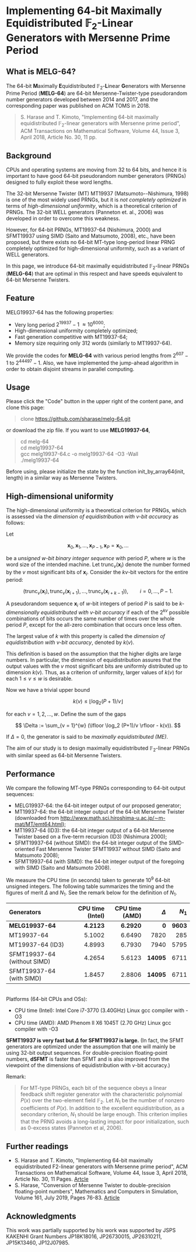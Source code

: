# Implementing 64-bit Maximally Equidistributed  $\mathbb{F}_2$-Linear Generators with Mersenne Prime Period

## What is MELG-64?

The 64-bit **M**aximally **E**quidistributed $\mathbb{F}_2$-**L**inear **G**enerators with Mersenne Prime Period (**MELG-64**) are 64-bit Mersenne-Twister-type pseudorandom number generators developed between 2014 and 2017, and the corresponding paper was published on ACM TOMS in 2018.

> S. Harase and T. Kimoto, "Implementing 64-bit maximally equidistributed $\mathbb{F}_2$-linear generators with Mersenne prime period", ACM Transactions on Mathematical Software, Volume 44, Issue 3, April 2018, Article No. 30, 11 pp.

## Background
CPUs and operating systems are moving from 32 to 64 bits, and hence it is important to have good 64-bit pseudorandom number generators (PRNGs) designed to fully exploit these word lengths. 

The 32-bit Mersenne Twister (MT) MT19937 (Matsumoto--Nishimura, 1998) is one of the most widely used PRNGs, but it is _not completely optimized_ in terms of _high-dimensional uniformity_, which is a theoretical criterion of PRNGs. The 32-bit WELL generators (Panneton et. al., 2006) was developed in order to overcome this weakness. 

However, for 64-bit PRNGs, MT19937-64 (Nishimura, 2000) and SFMT19937 using SIMD (Saito and Matsumoto, 2008), etc., have been proposed, but there exists no 64-bit MT-type long-period linear PRNG completely optimized for high-dimensional uniformity, such as a variant of WELL generators.

In this page, we introduce 64-bit maximally equidistributed $\mathbb{F}_2$-linear PRNGs (**MELG-64**) that are optimal in this respect and have speeds equivalent to 64-bit Mersenne Twisters. 

## Feature

MELG19937-64 has the following properties:
-  Very long period $2^{19937}-1$ $\approx 10^{6000}$;
- High-dimensional uniformity completely optimized;
- Fast generation competitive with MT19937-64;
- Memory size requiring only 312 words (similarly to MT19937-64).

We provide the codes for **MELG-64** with various period lengths from $2^{607}-1$ to $2^{44497}-1$. Also, we have implemented the jump-ahead algorithm in order to obtain disjoint streams in parallel computing.

## Usage

Please click the "Code" button in the upper right of the content pane, and clone this page: 

> clone https://github.com/sharase/melg-64.git

or download the zip file. If you want to use **MELG19937-64**, 
> cd melg-64 </br>
> cd melg19937-64 </br>
> gcc melg19937-64.c -o melg19937-64 -O3 -Wall </br>
> ./melg19937-64

Before using, please initialize the state by the function init_by_array64(init, length) in a similar way as Mersenne Twisters.

## High-dimensional uniformity
The high-dimensional uniformity is a theoretical criterion for PRNGs, which is assessed via the _dimension of equidistribution with $v$-bit accuracy_ as follows:

Let

$$ \mathbf{x}_0, \mathbf{x}_1, \ldots, \mathbf{x}_{P-1}, \mathbf{x}_P = \textbf{x}_0, \ldots  $$

be a _unsigned $w$-bit binary integer sequence_ with period $P$, 
where $w$ is the word size of the intended machine. Let $\textrm{trunc}_v(\mathbf{x}_i)$ 
denote the number formed by the $v$ most significant bits of $\mathbf{x}_i$. Consider the $kv$-bit vectors for the entire period:

$$ (\textrm{trunc}_v(\mathbf{x}_i), \textrm{trunc}_v(\mathbf{x}_{i+1}), \ldots, \textrm{trunc}_v(\mathbf{x}_{i+k-1})), \qquad i = 0, \ldots, P-1 .$$

A pseudorandom sequence $\mathbf{x}_i$ of $w$-bit integers of period $P$ is said to be _$k$-dimensionally equidistributed with $v$-bit accuracy_ if each of the $2^{kv}$ possible combinations of bits occurs the same number of times over the whole period $P$, except for the all-zero combination that occurs once less often. 

The largest value of $k$ with this property is called the _dimension of equidistribution 
with $v$-bit accuracy_, denoted by $k(v)$.

This definition is based on the assumption that the higher digits are large numbers. In particular, the dimension of equidistribution assures that the output values with the $v$ most significant bits are uniformly distributed up to dimension $k(v)$. Thus, as a criterion of uniformity, larger values of $k(v)$ for each $1\leq v \leq w$ is desirable.

Now we have a trivial upper bound 

$$ k(v) \leq \lfloor \log_2 (P+1) /v \rfloor $$

for each $v = 1,2,\ldots,w$. Define the sum of the gaps 

$$ \Delta := \sum_{v = 1}^{w} (\lfloor \log_2 (P+1)/v \rfloor - k(v)). $$

If $\Delta = 0$, the generator is said to be _maximally equidistributed (ME)_.  

The aim of our study is to design maximally equidistributed $\mathbb{F}_2$-linear PRNGs with similar speed as 64-bit Mersenne Twisters.

## Performance

We compare the following MT-type PRNGs corresponding to $64$-bit output sequences:
- MELG19937-64: the 64-bit integer output of our proposed generator;
- MT19937-64: the 64-bit integer output of the 64-bit Mersenne Twister (downloaded from
http://www.math.sci.hiroshima-u.ac.jp/∼m-mat/MT/emt64.html);
- MT19937-64 (ID3): the 64-bit integer output of a 64-bit Mersenne Twister based on a five-term
recursion (ID3) (Nishimura 2000);
- SFMT19937-64 (without SIMD): the 64-bit integer output of the SIMD-oriented Fast
Mersenne Twister SFMT19937 without SIMD (Saito and Matsumoto 2008);
- SFMT19937-64 (with SIMD): the 64-bit integer output of the foregoing with SIMD (Saito
and Matsumoto 2008).

We measure the CPU time (in seconds) taken to generate $10^9$ 64-bit unsigned integers. 
The following table summarizes the timing and the figures of merit $\Delta$ and $N_1$. 
See the remark below for the definition of $N_1$.

| Generators | CPU time (Intel) | CPU time (AMD) | $\Delta$ | $N_1$ |
| :--------- | ---------------: | -------------: | -------: | ----: |
| **MELG19937-64** | **4.2123** | **6.2920** | **0** | **9603** |
| MT19937-64 | 5.1002 | 6.6490 | 7820 | 285 |
| MT19937-64 (ID3) | 4.8993 | 6.7930 | 7940 | 5795 |
| SFMT19937-64 (without SIMD) | 4.2654 | 5.6123 | **14095** | 6711 |
| SFMT19937-64 (with SIMD) | 1.8457 | 2.8806 | **14095** | 6711 |

</br>
Platforms (64-bit CPUs and OSs):

- CPU time (Intel): Intel Core i7-3770 (3.40GHz) Linux gcc compiler with -O3
- CPU time (AMD): AMD Phenom II X6 1045T (2.70 GHz) Linux gcc compiler with -O3

**SFMT19937 is very fast but $\Delta$ for SFMT19937 is large.** 
(In fact, the SFMT
generators are optimized under the assumption that one will mainly be using 32-bit output sequences. For double-precision floating-point numbers, **dSFMT** is faster than SFMT and is also improved
from the viewpoint of the dimensions of equidistribution with $v$-bit accuracy.)

Remark:
>For MT-type PRNGs, each bit of the sequence obeys a linear feedback shift register generator with the characteristic polynomial $P(x)$ over the two-element field $\mathbb{F}_2$.
Let $N_1$ be the number of nonzero coefficients of $P(x)$. 
In addition to the excellent equidistribution, as a secondary criterion, $N_1$ should be large enough. 
This criterion implies that the PRNG avoids a long-lasting impact for poor initialization, such as 0-excess states (Panneton et al, 2006).

## Further readings

- S. Harase and T. Kimoto, "Implementing 64-bit maximally equidistributed F2-linear generators with Mersenne prime period", ACM Transactions on Mathematical Software, Volume 44, Issue 3, April 2018, Article No. 30, 11 Pages. <a href="http://doi.acm.org/10.1145/3159444">Artcle</a>
- S. Harase, "Conversion of Mersenne Twister to double-precision floating-point numbers", Mathematics and Computers in Simulation, Volume 161, July 2019, Pages 76-83. <a href="https://doi.org/10.1016/j.matcom.2018.08.006"> Article</a>

## Acknowledgments
This work was partially supported by his work was supported by JSPS KAKENHI Grant Numbers JP18K18016, JP26730015, JP26310211, JP15K13460, JP12J07985.
